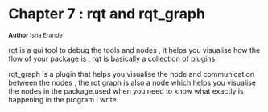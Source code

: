 # Chapter 7 : rqt and rqt_graph
<sub>**Author**
Isha Erande</sub>


rqt is a gui tool to debug the tools and nodes , it helps you visualise how the flow of your package is  , rqt is basically a collection of plugins 

rqt_graph is a plugin that helps you visualise the node and communication between the nodes  , the rqt graph is also a node which helps you visualise the nodes in the package.used when you need to know what exactly is happening in the program i write.


